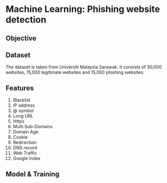 # Machine Learning: Phishing website detection
## Objective

## Dataset
The dataset is taken from Universiti Malaysia Sarawak. It consists of 30,000 websites, 15,000 legitimate websites and 15,000 phishing websites.
## Features
1. Blacklist
2. IP address
3. @ symbol
4. Long URL
5. Https
6. Multi Sub-Domains
7. Domain Age
8. Cookie
9. Redirection
10. DNS record
11. Web Traffic
12. Google Index
## Model & Training
